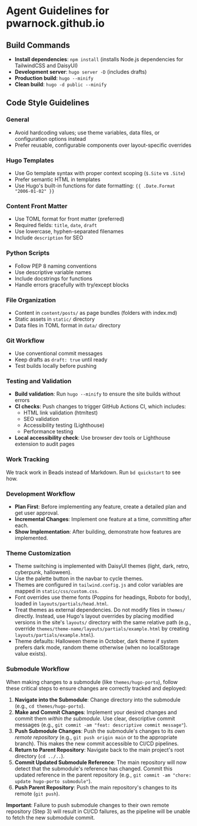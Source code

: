 # Agent Guidelines for pwarnock.github.io

## Build Commands
- **Install dependencies**: `npm install` (installs Node.js dependencies for TailwindCSS and DaisyUI)
- **Development server**: `hugo server -D` (includes drafts)
- **Production build**: `hugo --minify`
- **Clean build**: `hugo -d public --minify`

## Code Style Guidelines

### General
- Avoid hardcoding values; use theme variables, data files, or configuration options instead
- Prefer reusable, configurable components over layout-specific overrides

### Hugo Templates
- Use Go template syntax with proper context scoping (`$.Site` vs `.Site`)
- Prefer semantic HTML in templates
- Use Hugo's built-in functions for date formatting: `{{ .Date.Format "2006-01-02" }}`

### Content Front Matter
- Use TOML format for front matter (preferred)
- Required fields: `title`, `date`, `draft`
- Use lowercase, hyphen-separated filenames
- Include `description` for SEO

### Python Scripts
- Follow PEP 8 naming conventions
- Use descriptive variable names
- Include docstrings for functions
- Handle errors gracefully with try/except blocks

### File Organization
- Content in `content/posts/` as page bundles (folders with index.md)
- Static assets in `static/` directory
- Data files in TOML format in `data/` directory

### Git Workflow
- Use conventional commit messages
- Keep drafts as `draft: true` until ready
- Test builds locally before pushing

### Testing and Validation
- **Build validation**: Run `hugo --minify` to ensure the site builds without errors
- **CI checks**: Push changes to trigger GitHub Actions CI, which includes:
  - HTML link validation (htmltest)
  - SEO validation
  - Accessibility testing (Lighthouse)
  - Performance testing
- **Local accessibility check**: Use browser dev tools or Lighthouse extension to audit pages

### Work Tracking
We track work in Beads instead of Markdown. Run `bd quickstart` to see how.

### Development Workflow
- **Plan First**: Before implementing any feature, create a detailed plan and get user approval.
- **Incremental Changes**: Implement one feature at a time, committing after each.
- **Show Implementation**: After building, demonstrate how features are implemented.

### Theme Customization
- Theme switching is implemented with DaisyUI themes (light, dark, retro, cyberpunk, halloween).
- Use the palette button in the navbar to cycle themes.
- Themes are configured in `tailwind.config.js` and color variables are mapped in `static/css/custom.css`.
- Font overrides use theme fonts (Poppins for headings, Roboto for body), loaded in `layouts/partials/head.html`.
- Treat themes as external dependencies. Do not modify files in `themes/` directly. Instead, use Hugo's layout overrides by placing modified versions in the site's `layouts/` directory with the same relative path (e.g., override `themes/theme-name/layouts/partials/example.html` by creating `layouts/partials/example.html`).
- Theme defaults: Halloween theme in October, dark theme if system prefers dark mode, random theme otherwise (when no localStorage value exists).

### Submodule Workflow

When making changes to a submodule (like `themes/hugo-porto`), follow these critical steps to ensure changes are correctly tracked and deployed:

1.  **Navigate into the Submodule**: Change directory into the submodule (e.g., `cd themes/hugo-porto`).
2.  **Make and Commit Changes**: Implement your desired changes and commit them *within the submodule*. Use clear, descriptive commit messages (e.g., `git commit -am "feat: descriptive commit message"`).
3.  **Push Submodule Changes**: Push the submodule's changes to its *own remote repository* (e.g., `git push origin main` or to the appropriate branch). This makes the new commit accessible to CI/CD pipelines.
4.  **Return to Parent Repository**: Navigate back to the main project's root directory (`cd ../..`).
5.  **Commit Updated Submodule Reference**: The main repository will now detect that the submodule's reference has changed. Commit this updated reference in the parent repository (e.g., `git commit -am "chore: update hugo-porto submodule"`).
6.  **Push Parent Repository**: Push the main repository's changes to its remote (`git push`).

**Important**: Failure to push submodule changes to their own remote repository (Step 3) will result in CI/CD failures, as the pipeline will be unable to fetch the new submodule commit.